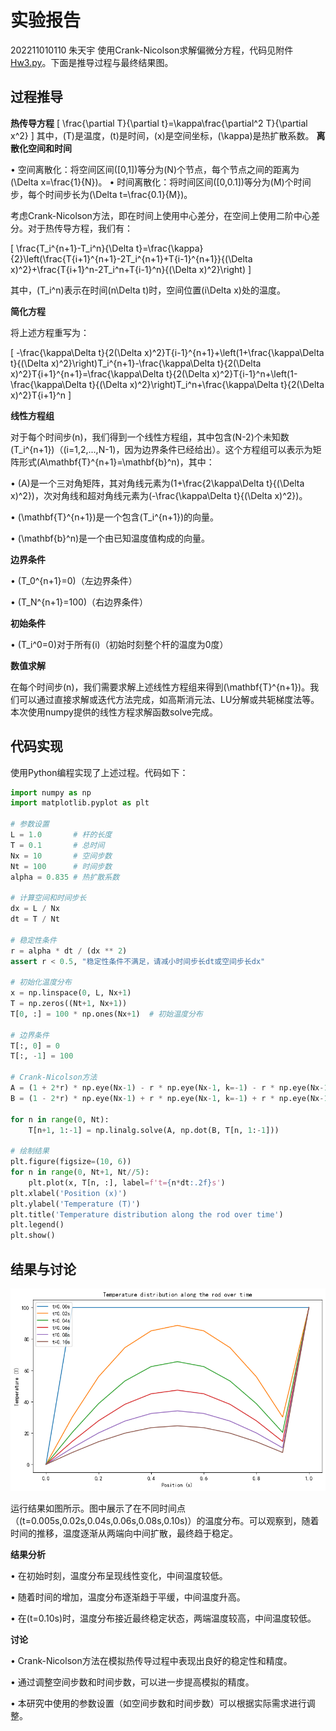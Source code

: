 # 实验报告
202211010110 朱天宇
使用Crank-Nicolson求解偏微分方程，代码见附件[Hw3.py](Hw3.py)。下面是推导过程与最终结果图。

## 过程推导
**热传导方程**
\[
\frac{\partial T}{\partial t}=\kappa\frac{\partial^2 T}{\partial x^2}
\]
其中，\(T\)是温度，\(t\)是时间，\(x\)是空间坐标，\(\kappa\)是热扩散系数。
**离散化空间和时间**

• 空间离散化：将空间区间\([0,1]\)等分为\(N\)个节点，每个节点之间的距离为\(\Delta x=\frac{1}{N}\)。
• 时间离散化：将时间区间\([0,0.1]\)等分为\(M\)个时间步，每个时间步长为\(\Delta t=\frac{0.1}{M}\)。


考虑Crank-Nicolson方法，即在时间上使用中心差分，在空间上使用二阶中心差分。对于热传导方程，我们有：

\[
\frac{T_i^{n+1}-T_i^n}{\Delta t}=\frac{\kappa}{2}\left(\frac{T{i+1}^{n+1}-2T_i^{n+1}+T{i-1}^{n+1}}{(\Delta x)^2}+\frac{T{i+1}^n-2T_i^n+T{i-1}^n}{(\Delta x)^2}\right)
\]

其中，\(T_i^n\)表示在时间\(n\Delta t\)时，空间位置\(i\Delta x\)处的温度。


**简化方程**

将上述方程重写为：

\[
-\frac{\kappa\Delta t}{2(\Delta x)^2}T{i-1}^{n+1}+\left(1+\frac{\kappa\Delta t}{(\Delta x)^2}\right)T_i^{n+1}-\frac{\kappa\Delta t}{2(\Delta x)^2}T{i+1}^{n+1}=\frac{\kappa\Delta t}{2(\Delta x)^2}T{i-1}^n+\left(1-\frac{\kappa\Delta t}{(\Delta x)^2}\right)T_i^n+\frac{\kappa\Delta t}{2(\Delta x)^2}T{i+1}^n
\]


**线性方程组**

对于每个时间步\(n\)，我们得到一个线性方程组，其中包含\(N-2\)个未知数\(T_i^{n+1}\)（\(i=1,2,...,N-1\)，因为边界条件已经给出）。这个方程组可以表示为矩阵形式\(A\mathbf{T}^{n+1}=\mathbf{b}^n\)，其中：


• \(A\)是一个三对角矩阵，其对角线元素为\(1+\frac{2\kappa\Delta t}{(\Delta x)^2}\)，次对角线和超对角线元素为\(-\frac{\kappa\Delta t}{(\Delta x)^2}\)。

• \(\mathbf{T}^{n+1}\)是一个包含\(T_i^{n+1}\)的向量。

• \(\mathbf{b}^n\)是一个由已知温度值构成的向量。


**边界条件**


• \(T_0^{n+1}=0\)（左边界条件）

• \(T_N^{n+1}=100\)（右边界条件）


**初始条件**

• \(T_i^0=0\)对于所有\(i\)（初始时刻整个杆的温度为0度）


**数值求解**

在每个时间步\(n\)，我们需要求解上述线性方程组来得到\(\mathbf{T}^{n+1}\)。我们可以通过直接求解或迭代方法完成，如高斯消元法、LU分解或共轭梯度法等。本次使用numpy提供的线性方程求解函数solve完成。


## 代码实现

使用Python编程实现了上述过程。代码如下：


```python
import numpy as np
import matplotlib.pyplot as plt

# 参数设置
L = 1.0       # 杆的长度
T = 0.1       # 总时间
Nx = 10       # 空间步数
Nt = 100      # 时间步数
alpha = 0.835 # 热扩散系数

# 计算空间和时间步长
dx = L / Nx
dt = T / Nt

# 稳定性条件
r = alpha * dt / (dx ** 2)
assert r < 0.5, "稳定性条件不满足，请减小时间步长dt或空间步长dx"

# 初始化温度分布
x = np.linspace(0, L, Nx+1)
T = np.zeros((Nt+1, Nx+1))
T[0, :] = 100 * np.ones(Nx+1)  # 初始温度分布

# 边界条件
T[:, 0] = 0
T[:, -1] = 100

# Crank-Nicolson方法
A = (1 + 2*r) * np.eye(Nx-1) - r * np.eye(Nx-1, k=-1) - r * np.eye(Nx-1, k=1)
B = (1 - 2*r) * np.eye(Nx-1) + r * np.eye(Nx-1, k=-1) + r * np.eye(Nx-1, k=1)

for n in range(0, Nt):
    T[n+1, 1:-1] = np.linalg.solve(A, np.dot(B, T[n, 1:-1]))

# 绘制结果
plt.figure(figsize=(10, 6))
for n in range(0, Nt+1, Nt//5):
    plt.plot(x, T[n, :], label=f't={n*dt:.2f}s')
plt.xlabel('Position (x)')
plt.ylabel('Temperature (T)')
plt.title('Temperature distribution along the rod over time')
plt.legend()
plt.show()
```



## 结果与讨论

![alt text](image.png)

运行结果如图所示。图中展示了在不同时间点（\(t=0.005s,0.02s,0.04s,0.06s,0.08s,0.10s\)）的温度分布。可以观察到，随着时间的推移，温度逐渐从两端向中间扩散，最终趋于稳定。


**结果分析**


• 在初始时刻，温度分布呈现线性变化，中间温度较低。

• 随着时间的增加，温度分布逐渐趋于平缓，中间温度升高。

• 在\(t=0.10s\)时，温度分布接近最终稳定状态，两端温度较高，中间温度较低。


**讨论**


• Crank-Nicolson方法在模拟热传导过程中表现出良好的稳定性和精度。

• 通过调整空间步数和时间步数，可以进一步提高模拟的精度。

• 本研究中使用的参数设置（如空间步数和时间步数）可以根据实际需求进行调整。



